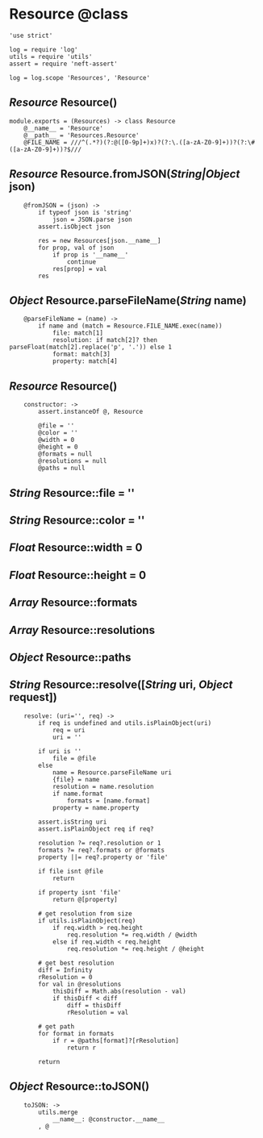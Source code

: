 Resource @class
===============

	'use strict'

	log = require 'log'
	utils = require 'utils'
	assert = require 'neft-assert'

	log = log.scope 'Resources', 'Resource'

*Resource* Resource()
---------------------

	module.exports = (Resources) -> class Resource
		@__name__ = 'Resource'
		@__path__ = 'Resources.Resource'
		@FILE_NAME = ///^(.*?)(?:@([0-9p]+)x)?(?:\.([a-zA-Z0-9]+))?(?:\#([a-zA-Z0-9]+))?$///

*Resource* Resource.fromJSON(*String|Object* json)
--------------------------------------------------

		@fromJSON = (json) ->
			if typeof json is 'string'
				json = JSON.parse json
			assert.isObject json

			res = new Resources[json.__name__]
			for prop, val of json
				if prop is '__name__'
					continue
				res[prop] = val
			res

*Object* Resource.parseFileName(*String* name)
----------------------------------------------

		@parseFileName = (name) ->
			if name and (match = Resource.FILE_NAME.exec(name))
				file: match[1]
				resolution: if match[2]? then parseFloat(match[2].replace('p', '.')) else 1
				format: match[3]
				property: match[4]

*Resource* Resource()
---------------------

		constructor: ->
			assert.instanceOf @, Resource

			@file = ''
			@color = ''
			@width = 0
			@height = 0
			@formats = null
			@resolutions = null
			@paths = null

*String* Resource::file = ''
----------------------------

*String* Resource::color = ''
-----------------------------

*Float* Resource::width = 0
---------------------------

*Float* Resource::height = 0
----------------------------

*Array* Resource::formats
-------------------------

*Array* Resource::resolutions
-----------------------------

*Object* Resource::paths
------------------------

*String* Resource::resolve([*String* uri, *Object* request])
------------------------------------------------------------

		resolve: (uri='', req) ->
			if req is undefined and utils.isPlainObject(uri)
				req = uri
				uri = ''

			if uri is ''
				file = @file
			else
				name = Resource.parseFileName uri
				{file} = name
				resolution = name.resolution
				if name.format
					formats = [name.format]
				property = name.property

			assert.isString uri
			assert.isPlainObject req if req?

			resolution ?= req?.resolution or 1
			formats ?= req?.formats or @formats
			property ||= req?.property or 'file'

			if file isnt @file
				return

			if property isnt 'file'
				return @[property]

			# get resolution from size
			if utils.isPlainObject(req)
				if req.width > req.height
					req.resolution *= req.width / @width
				else if req.width < req.height
					req.resolution *= req.height / @height

			# get best resolution
			diff = Infinity
			rResolution = 0
			for val in @resolutions
				thisDiff = Math.abs(resolution - val)
				if thisDiff < diff
					diff = thisDiff
					rResolution = val

			# get path
			for format in formats
				if r = @paths[format]?[rResolution]
					return r
						
			return

*Object* Resource::toJSON()
---------------------------

		toJSON: ->
			utils.merge
				__name__: @constructor.__name__
			, @
